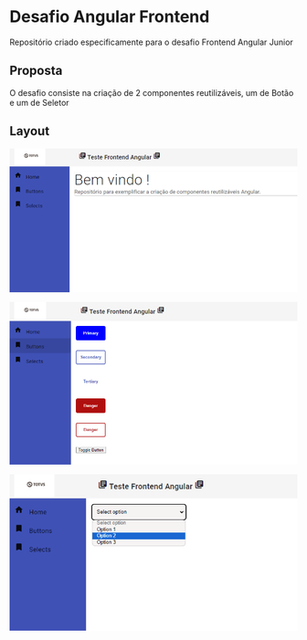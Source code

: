 # Desafio Angular Frontend

Repositório criado especificamente para o desafio Frontend Angular Junior

## Proposta

O desafio consiste na criação de 2 componentes reutilizáveis, um de Botão e um de Seletor

## Layout

![alt text](image.png)

![alt text](image-1.png)

![alt text](image-2.png)
